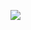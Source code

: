 <a align="center" href="https://dashboard.heroku.com/new?template=https://github.com/Ishotasf/Tester-.git"><img src="https://www.herokucdn.com/deploy/button.svg"></a>
